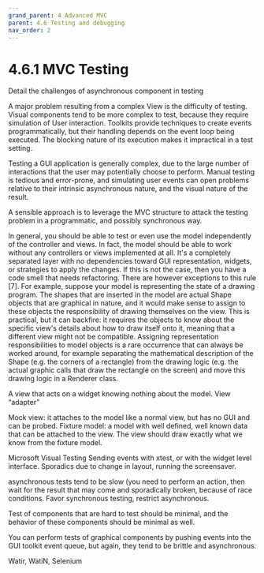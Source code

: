 ```yaml
---
grand_parent: 4 Advanced MVC
parent: 4.6 Testing and debugging
nav_order: 2
---
```

# 4.6.1 MVC Testing

Detail the challenges of asynchronous component in testing

A major problem resulting from a complex View is the difficulty of testing.
Visual components tend to be more complex to test, because they require
simulation of User interaction. Toolkits provide techniques to create events
programmatically, but their handling depends on the event loop being executed.
The blocking nature of its execution makes it impractical in a test setting.

Testing a GUI application is generally complex, due to the large number of interactions
that the user may potentially choose to perform. Manual testing is tedious and error-prone,
and simulating user events can open problems relative to their intrinsic asynchronous nature,
and the visual nature of the result.

A sensible approach is to leverage the MVC structure to attack the testing problem in
a programmatic, and possibly synchronous way. 



In general, you should be able to test or even use the model
independently of the controller and views. In fact, the model should
be able to work without any controllers or views implemented at all.
It's a completely separated layer with no dependencies toward GUI
representation, widgets, or strategies to apply the changes. If this
is not the case, then you have a code smell that needs refactoring.
There are however exceptions to this rule [7]. For example, suppose
your model is representing the state of a drawing program. The shapes
that are inserted in the model are actual Shape objects that are
graphical in nature, and it would make sense to assign to these
objects the responsibility of drawing themselves on the view. This is
practical, but it can backfire: it requires the objects to know about
the specific view's details about how to draw itself onto it, meaning
that a different view might not be compatible. Assigning
representation responsibilities to model objects is a rare occurrence
that can always be worked around, for example separating the
mathematical description of the Shape (e.g. the corners of a
rectangle) from the drawing logic (e.g. the actual graphic calls that
draw the rectangle on the screen) and move this drawing logic in a
Renderer class. 


A view that acts on a widget knowing nothing about the model. View
“adapter”

Mock view: it attaches to the model like a normal view, but has no GUI
and can be probed.
Fixture model: a model with well defined, well known data that can be attached
to the view. The view should draw exactly what we know from the fixture model.


Microsoft Visual Testing
Sending events with xtest, or with the widget level interface.
Sporadics due to change in layout, running the screensaver.

asynchronous tests tend to be slow (you need to perform an action, then
wait for the result that may come and sporadically broken, because
of race conditions.  Favor synchronous testing, restrict asynchronous.

Test of components that are hard to test should be minimal, and the behavior
of these components should be minimal as well.

You can perform tests of graphical components by pushing events into the 
GUI toolkit event queue, but again, they tend to be brittle and asynchronous.

Watir, WatiN, Selenium 

